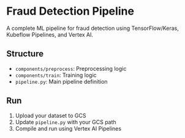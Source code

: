 # Fraud Detection Pipeline

A complete ML pipeline for fraud detection using TensorFlow/Keras, Kubeflow Pipelines, and Vertex AI.

## Structure
- `components/preprocess`: Preprocessing logic
- `components/train`: Training logic
- `pipeline.py`: Main pipeline definition

## Run
1. Upload your dataset to GCS
2. Update `pipeline.py` with your GCS path
3. Compile and run using Vertex AI Pipelines
